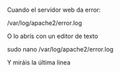Cuando el servidor web da error:

/var/log/apache2/error.log

O lo abrís con un editor de texto

sudo nano /var/log/apache2/error.log

Y miráis la última linea
